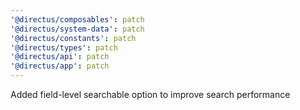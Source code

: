 ```yaml
---
'@directus/composables': patch
'@directus/system-data': patch
'@directus/constants': patch
'@directus/types': patch
'@directus/api': patch
'@directus/app': patch
---
```


Added field-level searchable option to improve search performance
